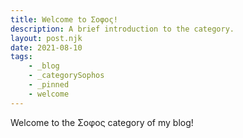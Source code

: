 ```yaml
---
title: Welcome to Σοφος!
description: A brief introduction to the category.
layout: post.njk
date: 2021-08-10
tags:
    - _blog
    - _categorySophos
    - _pinned
    - welcome
---
```


Welcome to the Σοφος category of my blog!
